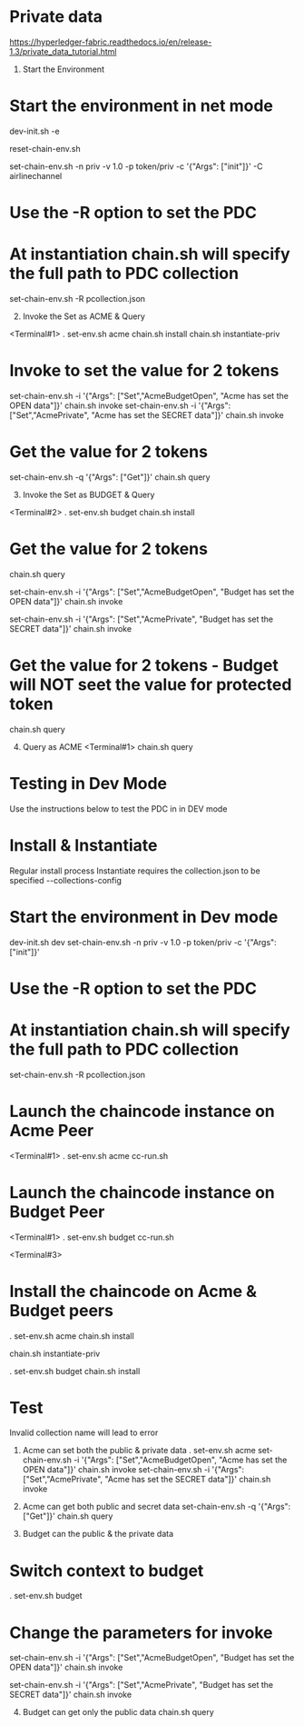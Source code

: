# Private data
https://hyperledger-fabric.readthedocs.io/en/release-1.3/private_data_tutorial.html

1. Start the Environment

# Start the environment in net mode
dev-init.sh -e

reset-chain-env.sh

set-chain-env.sh  -n priv -v 1.0 -p token/priv -c '{"Args": ["init"]}' -C airlinechannel
# Use the -R option to set the PDC
# At instantiation chain.sh will specify the full path to PDC collection
set-chain-env.sh -R pcollection.json

2. Invoke the Set as ACME & Query

<Terminal#1>
. set-env.sh acme
chain.sh install
chain.sh instantiate-priv
# Invoke to set the value for 2 tokens
set-chain-env.sh -i '{"Args": ["Set","AcmeBudgetOpen", "Acme has set the OPEN data"]}'
chain.sh invoke
set-chain-env.sh -i '{"Args": ["Set","AcmePrivate", "Acme has set the SECRET data"]}'
chain.sh invoke
# Get the value for 2 tokens
set-chain-env.sh -q '{"Args": ["Get"]}'
chain.sh query

3. Invoke the Set as BUDGET & Query

<Terminal#2>
. set-env.sh budget
chain.sh install
# Get the value for 2 tokens
chain.sh query         

set-chain-env.sh -i '{"Args": ["Set","AcmeBudgetOpen", "Budget has set the OPEN data"]}'
chain.sh invoke

set-chain-env.sh -i '{"Args": ["Set","AcmePrivate", "Budget has set the SECRET data"]}'
chain.sh invoke

# Get the value for 2 tokens - Budget will NOT seet the value for protected token
chain.sh query         

4. Query as ACME
<Terminal#1>
chain.sh query  


Testing in Dev Mode
====================
Use the instructions below to test the PDC in in DEV mode

Install & Instantiate
======================
Regular install process
Instantiate requires the collection.json to be specified
--collections-config

# Start the environment in Dev mode
dev-init.sh dev
set-chain-env.sh  -n priv -v 1.0 -p token/priv -c '{"Args": ["init"]}' 
# Use the -R option to set the PDC
# At instantiation chain.sh will specify the full path to PDC collection
set-chain-env.sh -R pcollection.json

# Launch the chaincode instance on Acme Peer
<Terminal#1>
. set-env.sh acme
cc-run.sh

# Launch the chaincode instance on Budget Peer
<Terminal#1>
. set-env.sh budget
cc-run.sh

<Terminal#3>
# Install the chaincode on Acme & Budget peers
. set-env.sh acme
chain.sh install

chain.sh instantiate-priv

. set-env.sh budget
chain.sh install

Test
====
Invalid collection name will lead to error


1. Acme can set both the public & private data
. set-env.sh acme
set-chain-env.sh -i '{"Args": ["Set","AcmeBudgetOpen", "Acme has set the OPEN data"]}'
chain.sh invoke
set-chain-env.sh -i '{"Args": ["Set","AcmePrivate", "Acme has set the SECRET data"]}'
chain.sh invoke

2. Acme can get both public and secret data
set-chain-env.sh -q '{"Args": ["Get"]}'
chain.sh query

3. Budget can the public & the private data
# Switch context to budget
. set-env.sh budget

# Change the parameters for invoke
set-chain-env.sh -i '{"Args": ["Set","AcmeBudgetOpen", "Budget has set the OPEN data"]}'
chain.sh invoke

set-chain-env.sh -i '{"Args": ["Set","AcmePrivate", "Budget has set the SECRET data"]}'
chain.sh invoke

4. Budget can get only the public data
chain.sh query
